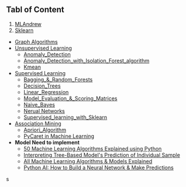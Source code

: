 
## Tabl of Content
1. [MLAndrew](https://github.com/hussain0048/Machine-Learning/tree/master/ML(Andrew))
2. [Sklearn](https://github.com/hussain0048/Machine-Learning/tree/master/Sklearn)
 * [Graph Algorithms](https://github.com/hussain0048/Machine-Learning/tree/master/Sklearn/Graph%20Algorithms)
 * [Unsupervised Learning](https://github.com/hussain0048/Machine-Learning/tree/master/Sklearn/Unsupervised%20Learning)
   *  [Anomaly_Detection](https://github.com/hussain0048/Machine-Learning/blob/master/Sklearn/Unsupervised%20Learning/Anomaly_Detection.ipynb)
   *  [Anomaly_Detection_with_Isolation_Forest_algorithm](https://github.com/hussain0048/Machine-Learning/blob/master/Sklearn/Unsupervised%20Learning/Anomaly_Detection_with_Isolation_Forest_algorithm.ipynb)
   *  [Kmean](https://github.com/hussain0048/Machine-Learning/blob/master/Sklearn/Unsupervised%20Learning/Kmean%20.ipynb)
 * [Supervised Learning](https://github.com/hussain0048/Machine-Learning/tree/master/Sklearn/supervised%20algorithm)
   *  [Bagging_&_Random_Forests](https://github.com/hussain0048/Machine-Learning/blob/master/Sklearn/supervised%20algorithm/Bagging_%26_Random_Forests.ipynb)
   *  [Decision_Trees](https://github.com/hussain0048/Machine-Learning/blob/master/Sklearn/supervised%20algorithm/Decision_Trees.ipynb)
   *  [Linear_Regression](https://github.com/hussain0048/Machine-Learning/blob/master/Sklearn/supervised%20algorithm/Linear_Regression_.ipynb)
   *  [Model_Evaluation_&_Scoring_Matrices](https://github.com/hussain0048/Machine-Learning/blob/master/Sklearn/supervised%20algorithm/Model_Evaluation_%26_Scoring_Matrices%20(1).ipynb)
   *  [Naive_Bayes](https://github.com/hussain0048/Machine-Learning/blob/master/Sklearn/supervised%20algorithm/Naive_Bayes_.ipynb)
   *  [Nerual Networks](https://github.com/hussain0048/Machine-Learning/blob/master/Sklearn/supervised%20algorithm/Neural_Network.ipynb)
   *  [Supervised_learning_with_Sklearn](https://github.com/hussain0048/Machine-Learning/blob/master/Sklearn/supervised%20algorithm/Supervised_learning_with_Sklearn.ipynb)
 * [Association Mining](https://github.com/hussain0048/Machine-Learning/tree/master/Sklearn/Association%20Mining)
   *  [Apriori_Algorithm](https://github.com/hussain0048/Machine-Learning/blob/master/Sklearn/Association%20Mining/Apriori_Algorithm%20(1).ipynb)
   *  [PyCaret in Machine Learning](https://github.com/hussain0048/Machine-Learning/blob/master/Sklearn/supervised%20algorithm/PyCaret_in_Machine_Learning.ipynb)
* **Model Need to implement**
  *  [50 Machine Learning Algorithms Explained using Python](https://medium.com/coders-camp/50-machine-learning-algorithms-explained-using-python-8e79b1d89c98)
  *  [Interpreting Tree-Based Model's Prediction of Individual Sample](https://coderzcolumn.com/tutorials/machine-learning/treeinterpreter-interpreting-tree-based-models-prediction-of-individual-sample?fbclid=IwAR2-zcjOO-c3XfiDoG6eufSmBaFz9mnrislreMJF6NluNUAwZZWCWtM8kYI)
  * [All Machine Learning Algorithms & Models Explained](https://medium.com/coders-camp/all-machine-learning-algorithms-models-explained-adcd95d5fb3c)
  * [Python AI: How to Build a Neural Network & Make Predictions](https://realpython.com/python-ai-neural-network/?fbclid=IwAR2AAOh0PhQU2IjIgPA__4YR_9MnR1rFBCgDVCk2A2Xxi92oDT8zn0qJJ0A)
   
   
   

s




